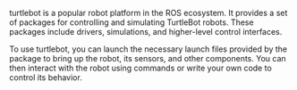 turtlebot is a popular robot platform in the ROS ecosystem. It provides a set of packages for controlling and simulating TurtleBot robots. These packages include drivers, simulations, and higher-level control interfaces.

To use turtlebot, you can launch the necessary launch files provided by the package to bring up the robot, its sensors, and other components. You can then interact with the robot using commands or write your own code to control its behavior.